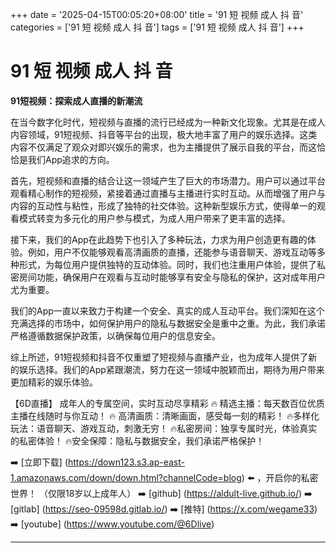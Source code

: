 +++
date = '2025-04-15T00:05:20+08:00'
title = '91 短 视频 成人 抖 音'
categories = ['91 短 视频 成人 抖 音']
tags = ['91 短 视频 成人 抖 音']
+++

# 91 短 视频 成人 抖 音

**91短视频：探索成人直播的新潮流**

在当今数字化时代，短视频与直播的流行已经成为一种新文化现象。尤其是在成人内容领域，91短视频、抖音等平台的出现，极大地丰富了用户的娱乐选择。这类内容不仅满足了观众对即兴娱乐的需求，也为主播提供了展示自我的平台，而这恰恰是我们App追求的方向。

首先，短视频和直播的结合让这一领域产生了巨大的市场潜力。用户可以通过平台观看精心制作的短视频，紧接着通过直播与主播进行实时互动。从而增强了用户与内容的互动性与粘性，形成了独特的社交体验。这种新型娱乐方式，使得单一的观看模式转变为多元化的用户参与模式，为成人用户带来了更丰富的选择。

接下来，我们的App在此趋势下也引入了多种玩法，力求为用户创造更有趣的体验。例如，用户不仅能够观看高清画质的直播，还能参与语音聊天、游戏互动等多种形式，为每位用户提供独特的互动体验。同时，我们也注重用户体验，提供了私密房间功能，确保用户在观看与互动时能够享有安全与隐私的保护，这对成年用户尤为重要。

我们的App一直以来致力于构建一个安全、真实的成人互动平台。我们深知在这个充满选择的市场中，如何保护用户的隐私与数据安全是重中之重。为此，我们承诺严格遵循数据保护政策，以确保每位用户的信息安全。

综上所述，91短视频和抖音不仅重塑了短视频与直播产业，也为成年人提供了新的娱乐选择。我们的App紧跟潮流，努力在这一领域中脱颖而出，期待为用户带来更加精彩的娱乐体验。

【6D直播】
成年人的专属空间，实时互动尽享精彩
🔥 精选主播：每天数百位优质主播在线随时与你互动！
🔥 高清画质：清晰画面，感受每一刻的精彩！
🔥多样化玩法：语音聊天、游戏互动，刺激无穷！
🔥私密房间：独享专属时光，体验真实的私密体验！
🔥安全保障：隐私与数据安全，我们承诺严格保护！

➡️ [立即下载] (https://down123.s3.ap-east-1.amazonaws.com/down/down.html?channelCode=blog) ⬅️ ，开启你的私密世界！ 
（仅限18岁以上成年人） 
➡️ [github] (https://aldult-live.github.io/) 
➡️ [gitlab] (https://seo-09598d.gitlab.io/) 
➡️ [推特] (https://x.com/wegame33) 
➡️ [youtube] (https://www.youtube.com/@6Dlive)

---
